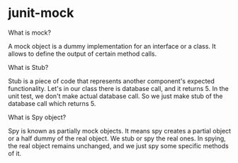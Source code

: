 # junit-mock

What is mock? 

A mock object is a dummy implementation for an interface or a class. It allows to define the output of certain method calls.

What is Stub?

Stub is a piece of code that represents another component's expected functionality. 
Let's in our class there is database call, and it returns 5. In the unit test, we don't make actual database call. 
So we just make stub of the database call which returns 5.  

What is Spy object?

Spy is known as partially mock objects. It means spy creates a partial object or a half dummy of the real object.
We stub or spy the real ones. In spying, the real object remains unchanged, and we just spy some specific methods of it.


